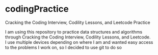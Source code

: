 # codingPractice
Cracking the Coding Interview, Codility Lessons, and Leetcode Practice

I am using this repository to practice data structures and algorithms<br>
through Cracking the Coding Interview, Codility Lessons, and Leetcode.<br>
I use multiple devices depending on where I am and wanted easy access<br>
to the problems I work on, so I decided to use git to do so
